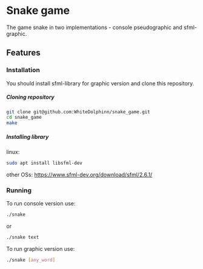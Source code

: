 # Snake game

The game snake in two implementations - console pseudographic and sfml-graphic.

## Features


### Installation
You should install sfml-library for graphic version and clone this repository.
##### Cloning repository

```bash
git clone git@github.com:WhiteDolphinn/snake_game.git
cd snake_game
make
```
##### Installing library
linux:
```bash
sudo apt install libsfml-dev
```
other OSs:
https://www.sfml-dev.org/download/sfml/2.6.1/

### Running
To run console version use:
```bash
./snake
```
or
```bash
./snake text
```
To run graphic version use:
```bash
./snake [any_word]
```